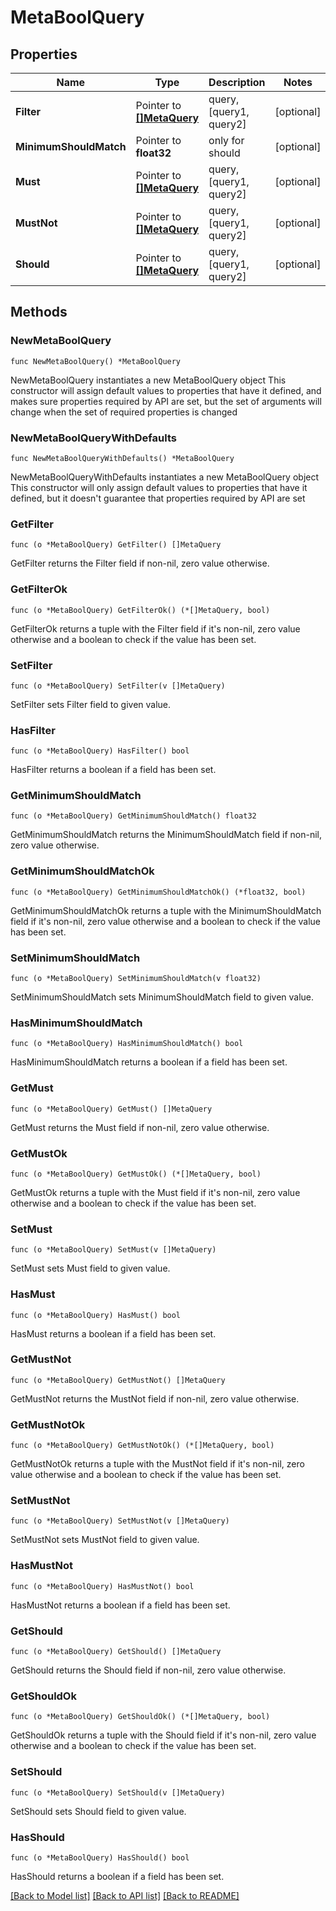 # MetaBoolQuery

## Properties

Name | Type | Description | Notes
------------ | ------------- | ------------- | -------------
**Filter** | Pointer to [**[]MetaQuery**](MetaQuery.md) | query, [query1, query2] | [optional] 
**MinimumShouldMatch** | Pointer to **float32** | only for should | [optional] 
**Must** | Pointer to [**[]MetaQuery**](MetaQuery.md) | query, [query1, query2] | [optional] 
**MustNot** | Pointer to [**[]MetaQuery**](MetaQuery.md) | query, [query1, query2] | [optional] 
**Should** | Pointer to [**[]MetaQuery**](MetaQuery.md) | query, [query1, query2] | [optional] 

## Methods

### NewMetaBoolQuery

`func NewMetaBoolQuery() *MetaBoolQuery`

NewMetaBoolQuery instantiates a new MetaBoolQuery object
This constructor will assign default values to properties that have it defined,
and makes sure properties required by API are set, but the set of arguments
will change when the set of required properties is changed

### NewMetaBoolQueryWithDefaults

`func NewMetaBoolQueryWithDefaults() *MetaBoolQuery`

NewMetaBoolQueryWithDefaults instantiates a new MetaBoolQuery object
This constructor will only assign default values to properties that have it defined,
but it doesn't guarantee that properties required by API are set

### GetFilter

`func (o *MetaBoolQuery) GetFilter() []MetaQuery`

GetFilter returns the Filter field if non-nil, zero value otherwise.

### GetFilterOk

`func (o *MetaBoolQuery) GetFilterOk() (*[]MetaQuery, bool)`

GetFilterOk returns a tuple with the Filter field if it's non-nil, zero value otherwise
and a boolean to check if the value has been set.

### SetFilter

`func (o *MetaBoolQuery) SetFilter(v []MetaQuery)`

SetFilter sets Filter field to given value.

### HasFilter

`func (o *MetaBoolQuery) HasFilter() bool`

HasFilter returns a boolean if a field has been set.

### GetMinimumShouldMatch

`func (o *MetaBoolQuery) GetMinimumShouldMatch() float32`

GetMinimumShouldMatch returns the MinimumShouldMatch field if non-nil, zero value otherwise.

### GetMinimumShouldMatchOk

`func (o *MetaBoolQuery) GetMinimumShouldMatchOk() (*float32, bool)`

GetMinimumShouldMatchOk returns a tuple with the MinimumShouldMatch field if it's non-nil, zero value otherwise
and a boolean to check if the value has been set.

### SetMinimumShouldMatch

`func (o *MetaBoolQuery) SetMinimumShouldMatch(v float32)`

SetMinimumShouldMatch sets MinimumShouldMatch field to given value.

### HasMinimumShouldMatch

`func (o *MetaBoolQuery) HasMinimumShouldMatch() bool`

HasMinimumShouldMatch returns a boolean if a field has been set.

### GetMust

`func (o *MetaBoolQuery) GetMust() []MetaQuery`

GetMust returns the Must field if non-nil, zero value otherwise.

### GetMustOk

`func (o *MetaBoolQuery) GetMustOk() (*[]MetaQuery, bool)`

GetMustOk returns a tuple with the Must field if it's non-nil, zero value otherwise
and a boolean to check if the value has been set.

### SetMust

`func (o *MetaBoolQuery) SetMust(v []MetaQuery)`

SetMust sets Must field to given value.

### HasMust

`func (o *MetaBoolQuery) HasMust() bool`

HasMust returns a boolean if a field has been set.

### GetMustNot

`func (o *MetaBoolQuery) GetMustNot() []MetaQuery`

GetMustNot returns the MustNot field if non-nil, zero value otherwise.

### GetMustNotOk

`func (o *MetaBoolQuery) GetMustNotOk() (*[]MetaQuery, bool)`

GetMustNotOk returns a tuple with the MustNot field if it's non-nil, zero value otherwise
and a boolean to check if the value has been set.

### SetMustNot

`func (o *MetaBoolQuery) SetMustNot(v []MetaQuery)`

SetMustNot sets MustNot field to given value.

### HasMustNot

`func (o *MetaBoolQuery) HasMustNot() bool`

HasMustNot returns a boolean if a field has been set.

### GetShould

`func (o *MetaBoolQuery) GetShould() []MetaQuery`

GetShould returns the Should field if non-nil, zero value otherwise.

### GetShouldOk

`func (o *MetaBoolQuery) GetShouldOk() (*[]MetaQuery, bool)`

GetShouldOk returns a tuple with the Should field if it's non-nil, zero value otherwise
and a boolean to check if the value has been set.

### SetShould

`func (o *MetaBoolQuery) SetShould(v []MetaQuery)`

SetShould sets Should field to given value.

### HasShould

`func (o *MetaBoolQuery) HasShould() bool`

HasShould returns a boolean if a field has been set.


[[Back to Model list]](../README.md#documentation-for-models) [[Back to API list]](../README.md#documentation-for-api-endpoints) [[Back to README]](../README.md)


